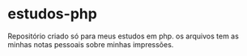 # estudos-php
 Repositório criado só para meus estudos em php. os arquivos tem as minhas notas pessoais sobre minhas impressões.
